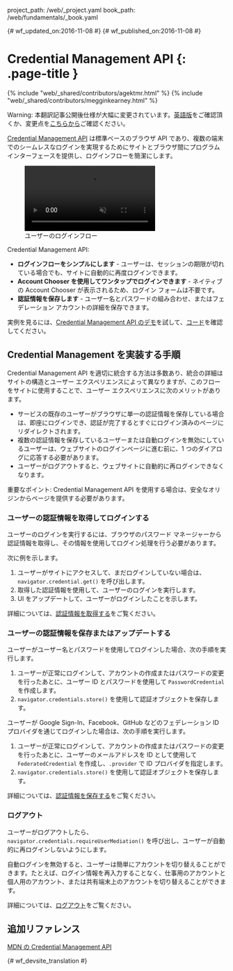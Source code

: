 project_path: /web/_project.yaml
book_path: /web/fundamentals/_book.yaml

{# wf_updated_on:2016-11-08 #}
{# wf_published_on:2016-11-08 #}

#  Credential Management API {: .page-title }

{% include "web/_shared/contributors/agektmr.html" %}
{% include "web/_shared/contributors/megginkearney.html" %}

Warning: 本翻訳記事公開後仕様が大幅に変更されています。[英語版](?hl=en)をご確認頂くか、変更点を[こちらから](https://developers.google.com/web/updates/2017/06/credential-management-updates)ご確認ください。

[Credential Management API](https://www.w3.org/TR/credential-management/) は標準ベースのブラウザ API であり、複数の端末でのシームレスなログインを実現するためにサイトとブラウザ間にプログラム インターフェースを提供し、ログインフローを簡潔にします。




<div class="attempt-right">
  <figure>
    <video src="animations/credential-management-smaller.mov" style="max-height: 400px;" autoplay muted loop controls></video>
    <figcaption>ユーザーのログインフロー</figcaption>
  </figure>
</div>

Credential Management API:

* **ログインフローをシンプルにします** - ユーザーは、セッションの期限が切れている場合でも、サイトに自動的に再度ログインできます。
* **Account Chooser を使用してワンタップでログインできます** - ネイティブの Account Chooser が表示されるため、ログイン フォームは不要です。
* **認証情報を保存します** - ユーザー名とパスワードの組み合わせ、またはフェデレーション アカウントの詳細を保存できます。


実例を見るには、[Credential Management API のデモ](https://credential-management-sample.appspot.com)を試して、[コード](https://github.com/GoogleChrome/credential-management-sample)を確認してください。




<div class="clearfix"></div>


##  Credential Management を実装する手順

Credential Management API を適切に統合する方法は多数あり、統合の詳細はサイトの構造とユーザー エクスペリエンスによって異なりますが、このフローをサイトに使用することで、ユーザー エクスペリエンスに次のメリットがあります。




* サービスの既存のユーザーがブラウザに単一の認証情報を保存している場合は、即座にログインでき、認証が完了するとすぐにログイン済みのページにリダイレクトされます。
* 複数の認証情報を保存しているユーザーまたは自動ログインを無効にしているユーザーは、ウェブサイトのログインページに進む前に、1 つのダイアログに応答する必要があります。
* ユーザーがログアウトすると、ウェブサイトに自動的に再ログインできなくなります。


重要なポイント: Credential Management API を使用する場合は、安全なオリジンからページを提供する必要があります。


###  ユーザーの認証情報を取得してログインする

ユーザーのログインを実行するには、ブラウザのパスワード マネージャーから認証情報を取得し、その情報を使用してログイン処理を行う必要があります。


次に例を示します。

1. ユーザーがサイトにアクセスして、まだログインしていない場合は、`navigator.credential.get()` を呼び出します。
2. 取得した認証情報を使用して、ユーザーのログインを実行します。
3. UI をアップデートして、ユーザーがログインしたことを示します。


詳細については、[認証情報を取得する](/web/fundamentals/security/credential-management/retrieve-credentials)をご覧ください。


###  ユーザーの認証情報を保存またはアップデートする

ユーザーがユーザー名とパスワードを使用してログインした場合、次の手順を実行します。

1. ユーザーが正常にログインして、アカウントの作成またはパスワードの変更を行ったあとに、ユーザー ID とパスワードを使用して `PasswordCredential` を作成します。
2. `navigator.credentials.store()` を使用して認証オブジェクトを保存します。




ユーザーが Google Sign-In、Facebook、GitHub などのフェデレーション ID プロバイダを通じてログインした場合は、次の手順を実行します。


1. ユーザーが正常にログインして、アカウントの作成またはパスワードの変更を行ったあとに、ユーザーのメールアドレスを ID として使用して `FederatedCredential` を作成し、`.provider` で ID プロバイダを指定します。
2. `navigator.credentials.store()` を使用して認証オブジェクトを保存します。



詳細については、[認証情報を保存する](/web/fundamentals/security/credential-management/store-credentials)をご覧ください。


###  ログアウト

ユーザーがログアウトしたら、`navigator.credentials.requireUserMediation()` を呼び出し、ユーザーが自動的に再ログインしないようにします。


自動ログインを無効すると、ユーザーは簡単にアカウントを切り替えることができます。たとえば、ログイン情報を再入力することなく、仕事用のアカウントと個人用のアカウント、または共有端末上のアカウントを切り替えることができます。



詳細については、[ログアウト](/web/fundamentals/security/credential-management/retrieve-credentials#sign-out)をご覧ください。



##  追加リファレンス

[MDN の Credential Management API](https://developer.mozilla.org/en-US/docs/Web/API/Credential_Management_API)


{# wf_devsite_translation #}
